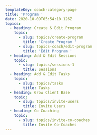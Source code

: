 ```yaml
---
templateKey: coach-category-page
title: 'Program '
date: 2020-10-09T05:54:10.126Z
topics:
  - heading: Create & Edit Program
    topic:
      - slug: topics/create-program
        title: 'Create Program '
      - slug: topics-coach/edit-program
        title: 'Edit Program '
  - heading: Add & Edit Sessions
    topic:
      - slug: topics/sessions-1
        title: Sessions
  - heading: Add & Edit Tasks
    topic:
      - slug: topics/tasks
        title: Tasks
  - heading: Grow Client Base
    topic:
      - slug: topics/invite-users
        title: Invite Users
  - heading: Co-Coaching
    topic:
      - slug: topics/invite-co-coaches
        title: Invite Co-Coaches
---
```


